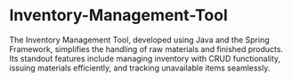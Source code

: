 # Inventory-Management-Tool
The Inventory Management Tool, developed using Java and the Spring Framework, simplifies the handling of raw materials and finished products. Its standout features include managing inventory with CRUD functionality, issuing materials efficiently, and tracking unavailable items seamlessly.
